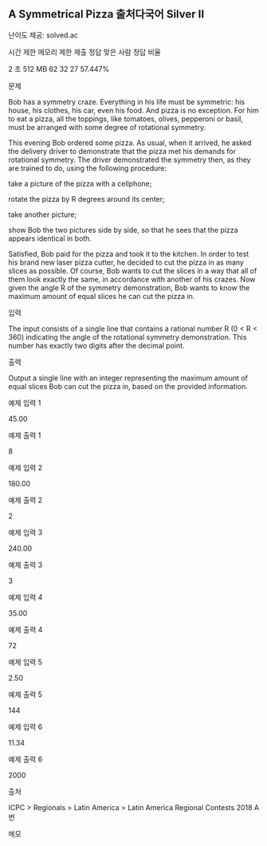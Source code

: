 ## A Symmetrical Pizza 출처다국어 Silver II

난이도 제공: solved.ac

시간 제한	메모리 제한	제출	정답	맞은 사람	정답 비율

2 초	512 MB	62	32	27	57.447%

문제

Bob has a symmetry craze. Everything in his life must be symmetric: his house, his clothes, his car, even his food. And pizza is no exception. For him to eat a pizza, all the toppings, like tomatoes, olives, pepperoni or basil, must be arranged with some degree of rotational symmetry.

This evening Bob ordered some pizza. As usual, when it arrived, he asked the delivery driver to demonstrate that the pizza met his demands for rotational symmetry. The driver demonstrated the symmetry then, as they are trained to do, using the following procedure:

take a picture of the pizza with a cellphone;

rotate the pizza by R degrees around its center;

take another picture;

show Bob the two pictures side by side, so that he sees that the pizza appears identical in both.

Satisfied, Bob paid for the pizza and took it to the kitchen. In order to test his brand new laser pizza cutter, he decided to cut the pizza in as many slices as possible. Of course, Bob wants to cut the slices in a way that all of them look exactly the same, in accordance with another of his crazes. Now given the angle R of the symmetry demonstration, Bob wants to know the maximum amount of equal slices he can cut the pizza in.

입력

The input consists of a single line that contains a rational number R (0 < R < 360) indicating the angle of the rotational symmetry demonstration. This number has exactly two digits after the decimal point.

출력

Output a single line with an integer representing the maximum amount of equal slices Bob can cut the pizza in, based on the provided information.

예제 입력 1

45.00

예제 출력 1

8

예제 입력 2

180.00

예제 출력 2

2

예제 입력 3

240.00

예제 출력 3

3

예제 입력 4

35.00

예제 출력 4

72

예제 입력 5

2.50

예제 출력 5

144

예제 입력 6

11.34

예제 출력 6

2000

출처

ICPC > Regionals > Latin America > Latin America Regional Contests 2018 A번


메모